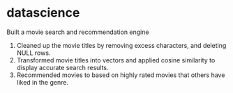 # datascience
Built a movie search and recommendation engine
1. Cleaned up the movie titles by removing excess characters, and deleting NULL rows.
2. Transformed movie titles into vectors and applied cosine similarity to display accurate search results.
3. Recommended movies to based on highly rated movies that others have liked in the genre.
